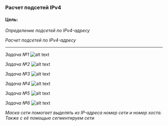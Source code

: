 ### Расчет подсетей IPv4

#### Цель:
*Определение подсетей по IPv4-адресу*

*Расчет подсетей по IPv4-адресу*

___

*Задача №1*
![alt text](https://github.com/Eliminir/OTUSLABS/blob/Labs/LAB3/1.JPG)

*Задача №2*
![alt text](https://github.com/Eliminir/OTUSLABS/blob/Labs/LAB3/2.JPG)

*Задача №3*
![alt text](https://github.com/Eliminir/OTUSLABS/blob/Labs/LAB3/3.JPG)

*Задача №4*
![alt text](https://github.com/Eliminir/OTUSLABS/blob/Labs/LAB3/4.JPG)

*Задача №5*
![alt text](https://github.com/Eliminir/OTUSLABS/blob/Labs/LAB3/5.JPG)

*Задача №6*
![alt text](https://github.com/Eliminir/OTUSLABS/blob/Labs/LAB3/6.JPG)

*Маска сети помогает выделять из IP-адреса номер сети и номер хоста. Также с её помощью сегментируем сети*
